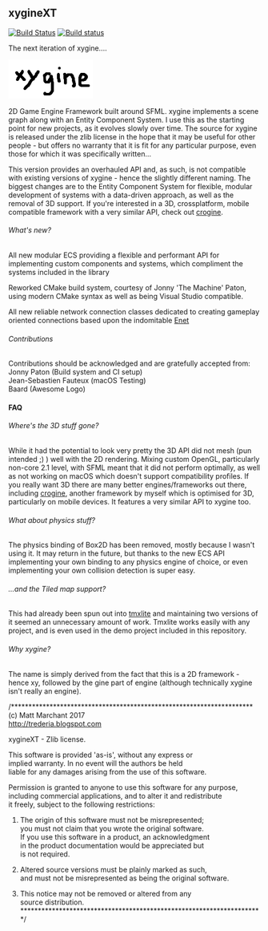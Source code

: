 xygineXT
--------

[![Build Status](https://img.shields.io/travis/fallahn/xygine.svg?branch=xyginext&label=*nix)](https://travis-ci.org/fallahn/xygine)
[![Build status](https://ci.appveyor.com/api/projects/status/0g672m1laa8mutdw/branch/xyginext?svg=true)](https://ci.appveyor.com/project/fallahn/xygine/branch/xyginext)


The next iteration of xygine....

![Logo by Baard](xyginext/xygine.png?raw=true)

2D Game Engine Framework built around SFML. xygine implements a scene
graph along with an Entity Component System. I use this as the starting
point for new projects, as it evolves slowly over time. The source for
xygine is released under the zlib license in the hope that it may be
useful for other people - but offers no warranty that it is fit for any
particular purpose, even those for which it was specifically written...

This version provides an overhauled API and, as such, is not compatible 
with existing versions of xygine - hence the slightly different naming.
The biggest changes are to the Entity Component System for flexible, modular
development of systems with a data-driven approach, as well as the
removal of 3D support. If you're interested in a 3D, crossplatform, mobile
compatible framework with a very similar API, check out [crogine](https://github.com/fallahn/crogine).

###### What's new?
All new modular ECS providing a flexible and performant API for implementing
custom components and systems, which compliment the systems included in the library

Reworked CMake build system, courtesy of Jonny 'The Machine' Paton, using
modern CMake syntax as well as being Visual Studio compatible.

All new reliable network connection classes dedicated to creating
gameplay oriented connections based upon the indomitable [Enet](http://enet.bespin.org/)



###### Contributions
Contributions should be acknowledged and are gratefully accepted from:  
Jonny Paton (Build system and CI setup)  
Jean-Sebastien Fauteux (macOS Testing)  
Baard (Awesome Logo)


#### FAQ
###### Where's the 3D stuff gone?
While it had the potential to look very pretty the 3D API did not mesh
(pun intended ;) ) well with the 2D rendering. Mixing custom OpenGL, particularly
non-core 2.1 level, with SFML meant that it did not perform optimally, as
well as not working on macOS which doesn't support compatibility
profiles. If you really want 3D there are many better engines/frameworks out
there, including [crogine](https://github.com/fallahn/crogine), another
framework by myself which is optimised for 3D, particularly on mobile devices.
It features a very similar API to xygine too.

###### What about physics stuff?
The physics binding of Box2D has been removed, mostly because I wasn't using it.
It may return in the future, but thanks to the new ECS API implementing your
own binding to any physics engine of choice, or even implementing your own
collision detection is super easy.

###### ...and the Tiled map support?
This had already been spun out into [tmxlite](https://github.com/fallahn/tmxlite)
and maintaining two versions of it seemed an unnecessary amount of work.
Tmxlite works easily with any project, and is even used in the demo project
included in this repository.

###### Why xygine?
The name is simply derived from the fact that this is a 2D framework -
hence xy, followed by the gine part of engine (although technically
xygine isn't really an engine).


/*********************************************************************  
(c) Matt Marchant 2017  
http://trederia.blogspot.com  

xygineXT - Zlib license.  

This software is provided 'as-is', without any express or  
implied warranty. In no event will the authors be held  
liable for any damages arising from the use of this software.  

Permission is granted to anyone to use this software for any purpose,  
including commercial applications, and to alter it and redistribute  
it freely, subject to the following restrictions:  

1. The origin of this software must not be misrepresented;  
you must not claim that you wrote the original software.  
If you use this software in a product, an acknowledgment  
in the product documentation would be appreciated but  
is not required.  

2. Altered source versions must be plainly marked as such,  
and must not be misrepresented as being the original software.  

3. This notice may not be removed or altered from any  
source distribution.  
*********************************************************************/  